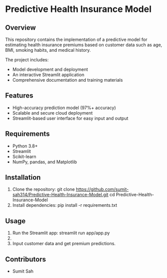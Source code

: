 # Predictive Health Insurance Model

## Overview
This repository contains the implementation of a predictive model for estimating health insurance premiums based on customer data such as age, BMI, smoking habits, and medical history.

The project includes:
- Model development and deployment
- An interactive Streamlit application
- Comprehensive documentation and training materials

## Features
- High-accuracy prediction model (97%+ accuracy)
- Scalable and secure cloud deployment
- Streamlit-based user interface for easy input and output

## Requirements
- Python 3.8+
- Streamlit
- Scikit-learn
- NumPy, pandas, and Matplotlib

## Installation
1. Clone the repository: git clone https://github.com/sumit-sah314/Predictive-Health-Insurance-Model.git cd Predictive-Health-Insurance-Model
2. Install dependencies: pip install -r requirements.txt

## Usage
1. Run the Streamlit app: streamlit run app/app.py
2. 
2. Input customer data and get premium predictions.

## Contributors
- Sumit Sah
